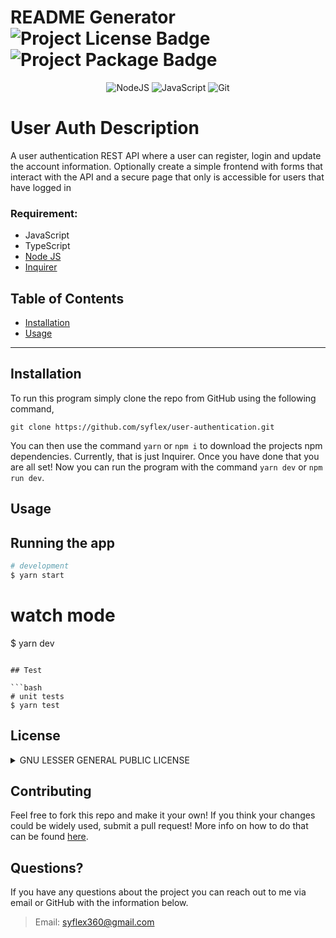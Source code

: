 # README Generator  ![Project License Badge](https://img.shields.io/badge/license-GNU-brightgreen) ![Project Package Badge](https://img.shields.io/badge/package-Inquirer-informational) 
 
 <div align="center">
 
  ![NodeJS](https://img.shields.io/badge/node.js-6DA55F?style=for-the-badge&logo=node.js&logoColor=white) ![JavaScript](https://img.shields.io/badge/javascript-%23323330.svg?style=for-the-badge&logo=javascript&logoColor=%23F7DF1E) ![Git](https://img.shields.io/badge/git-%23F05033.svg?style=for-the-badge&logo=git&logoColor=white)
  
</div>

# User Auth Description
A user authentication REST API where a user can register, login and update the account information. Optionally create a simple frontend with forms that interact with the API and a secure page that only is accessible for users that have logged in


  ### Requirement: 
  
  * JavaScript
  * TypeScript
  * [Node JS](https://nodejs.org/en/)
  * [Inquirer](https://github.com/SBoudrias/Inquirer.js)

  ## Table of Contents

  * [Installation](#installation)
  * [Usage](#usage)
  
  ***

  ## Installation

  To run this program simply clone the repo from GitHub using the following command, 
  
  ```
  git clone https://github.com/syflex/user-authentication.git
  ```
  
  You can then use the command `yarn` or `npm i` to download the projects npm dependencies. Currently, that is just Inquirer. Once you have done that you are all set! Now you can run the program with the command `yarn dev` or `npm run dev`.

  ## Usage


## Running the app

```bash
# development
$ yarn start
```
# watch mode
$ yarn dev
```

## Test

```bash
# unit tests
$ yarn test
```

  ## License
  <details>
  
  
  <summary>GNU LESSER GENERAL PUBLIC LICENSE</summary>
  
  > Version 3, 29 June 2007
  > 
  > Copyright (C) 2007 Free Software Foundation, Inc. <https://fsf.org/>
  >
  > __Everyone is permitted to copy and distribute verbatim copies__
  > __of this license document, but changing it is not allowed.__
  > 
  > 
  > This version of the GNU Lesser General Public License incorporates
  > the terms and conditions of version 3 of the GNU General Public
  > License, supplemented by the additional permissions listed below.
  > 
  > 0. Additional Definitions.
  > 
  > Library.
  </details>

  ## Contributing

  Feel free to fork this repo and make it your own! If you think your changes could be widely used, submit a pull request! More info on how to do that can be found [here](https://docs.github.com/en/pull-requests/collaborating-with-pull-requests/proposing-changes-to-your-work-with-pull-requests/about-pull-requests).
  
  
  ## Questions?

  If you have any questions about the project you can reach out to me via email or GitHub with the information below. 

  >Email: syflex360@gmail.com 